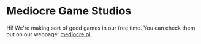 # Mediocre Game Studios

Hi! We're making sort of good games in our free time.
You can check them out on our webpage: [mediocre.pl](https://mediocre.pl).
